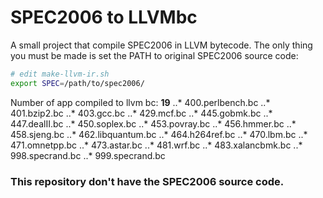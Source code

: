 SPEC2006 to LLVMbc
===================

A small project that compile SPEC2006 in LLVM bytecode. 
The only thing you must be made is set the PATH to original SPEC2006 source code:

```bash
# edit make-llvm-ir.sh
export SPEC=/path/to/spec2006/
```

Number of app compiled to llvm bc: **19**
..* 400.perlbench.bc
..* 401.bzip2.bc
..* 403.gcc.bc
..* 429.mcf.bc
..* 445.gobmk.bc
..* 447.dealII.bc
..* 450.soplex.bc
..* 453.povray.bc
..* 456.hmmer.bc
..* 458.sjeng.bc
..* 462.libquantum.bc
..* 464.h264ref.bc
..* 470.lbm.bc
..* 471.omnetpp.bc
..* 473.astar.bc
..* 481.wrf.bc
..* 483.xalancbmk.bc
..* 998.specrand.bc
..* 999.specrand.bc

### This repository don't have the SPEC2006 source code. 



